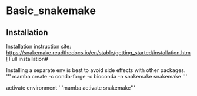 # Basic_snakemake


## Installation 

Installation instruction site: https://snakemake.readthedocs.io/en/stable/getting_started/installation.html Full installation#


Installing a separate env is best to avoid side effects with other packages.
''' mamba create -c conda-forge -c bioconda -n snakemake snakemake '''

activate environment 
'''mamba activate snakemake'''
